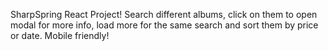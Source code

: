 SharpSpring React Project! Search different albums, click on them to open modal for more info, load more for the same search and sort them by price or date. Mobile friendly!